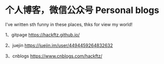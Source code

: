 # 个人博客，微信公众号 Personal blogs

I've written sth funny in these places, thks for view my world!

1、gitpage https://hackftz.github.io/

2、juejin https://juejin.im/user/4494459264832632

3、cnblogs https://www.cnblogs.com/hackftz/

